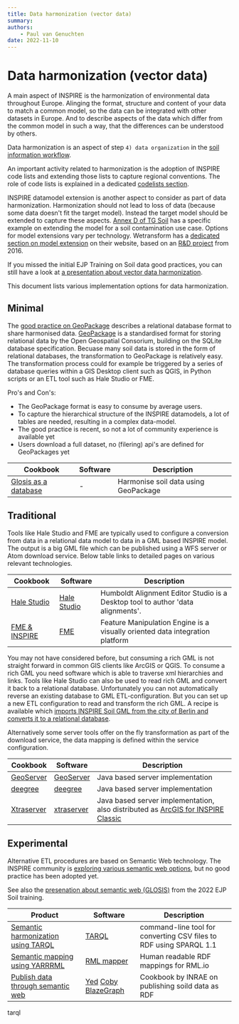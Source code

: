```yaml
---
title: Data harmonization (vector data)
summary: 
authors:
    - Paul van Genuchten
date: 2022-11-10
---
```


# Data harmonization (vector data)

A main aspect of INSPIRE is the harmonization of environmental data throughout Europe. Alinging the format, structure and content of your data to match a common model, so the data can be integrated with other datasets in Europe. And to describe aspects of the data which differ from the common model in such a way, that the differences can be understood by others. 

Data harmonization is an aspect of step `4) data organization` in the [soil information workflow](https://www.isric.org/index.php/utilise/community-practice).

An important activity related to harmonization is the adoption of INSPIRE code lists and extending those lists to capture regional conventions. The role of code lists is explained in a dedicated [codelists section](codelists.md). 

INSPIRE datamodel extension is another aspect to consider as part of data harmonization. Harmonization should not lead to loss of data (because some data doesn't fit the target model). Instead the target model should be extended to capture these aspects. [Annex D of TG Soil](https://github.com/INSPIRE-MIF/technical-guidelines/blob/2022.2/data/so/dataspecification_so.adoc#soil-data-model-extensions-informative) has a specific example on extending the model for a soil contamination use case. Options for model extensions vary per technology. Wetransform has a [dedicated section on model extension](http://inspire-extensions.wetransform.to) on their website, based on an [R&D project](https://www.geonovum.nl/uploads/documents/20161121-INSPIRE-Extensions.pdf) from 2016. 

If you missed the initial EJP Training on Soil data good practices, you can still have a look at [a presentation about vector data harmonization](https://wur.yuja.com/V/Video?v=195126&node=829569&a=1133213006&autoplay=1).

This document lists various implementation options for data harmonization. 

## Minimal

The [good practice on GeoPackage](https://github.com/INSPIRE-MIF/gp-geopackage-encodings) describes a relational database format to share harmonised data. [GeoPackage](https://www.geopackage.org/) is a standardised format for storing relational data by the Open Geospatial Consorium, building on the SQLite database specification. Becuase many soil data is stored in the form of relational databases, the transformation to GeoPackage is relatively easy. The transformation process could for example be triggered by a series of database queries within a GIS Desktop client such as QGIS, in Python scripts or an ETL tool such as Hale Studio or FME. 

Pro's and Con's:

- The GeoPackage format is easy to consume by average users.
- To capture the hierarchical structure of the INSPIRE datamodels, a lot of tables are needed, resulting in a complex data-model. 
- The good practice is recent, so not a lot of community experience is available yet 
- Users download a full dataset, no (filering) api's are defined for GeoPackages yet

| Cookbook | Software | Description |
| --- | --- | --- |
| [Glosis as a database](cookbook/glosis-db.md) | - | Harmonise soil data using GeoPackage |

## Traditional

Tools like Hale Studio and FME are typically used to configure a conversion from data in a relational data model to data in a GML based INSPIRE model. The output is a big GML file which can be published using a WFS server or Atom download service. Below table links to detailed pages on various relevant technologies.

| Cookbook | Software | Description |
| --- | --- | --- |
| [Hale Studio](cookbook/hale-studio.md) | [Hale Studio](https://wetransform.to/halestudio/) | Humboldt Alignment Editor Studio is a Desktop tool to author 'data alignments'. |
| [FME & INSPIRE](https://www.safe.com/integrate/inspire-gml/) | [FME](https://www.safe.com/fme/) | Feature Manipulation Engine is a visually oriented data integration platform |

You may not have considered before, but consuming a rich GML is not straight forward in common GIS clients like ArcGIS or QGIS. To consume a rich GML you need software which is able to traverse xml hierarchies and links. Tools like Hale Studio can also be used to read rich GML and convert it back to a relational database. Unfortunately you can not automatically reverse an existing database to GML ETL-configuration. But you can set up a new ETL configuration to read and transform the rich GML. A recipe is available which [imports INSPIRE Soil GML from the city of Berlin and converts it to a relational database](cookbook/hale-studio-consume-gml.md).

Alternatively some server tools offer on the fly transformation as part of the download service, the data mapping is defined within the service configuration.

| Cookbook | Software | Description |
| --- | --- | --- |
| [GeoServer](cookbook/geoserver.md) | [GeoServer](https://geoserver.org) | Java based server implementation |
| [deegree](cookbook/deegree.md) | [deegree](https://www.deegree.org) | Java based server implementation |
| [Xtraserver](cookbook/xtraserver.md) | [xtraserver](https://www.interactive-instruments.de/en/xtraserver/)  | Java based server implementation, also distributed as [ArcGIS for INSPIRE Classic](https://enterprise.arcgis.com/en/inspire/10.8/get-started/what-is-arcgis-for-inspire.htm) |

## Experimental

Alternative ETL procedures are based on Semantic Web technology. The INSPIRE community is [exploring various semantic web options](https://inspire-eu-rdf.github.io/inspire-rdf-guidelines/), but no good practice has been adopted yet.

See also the [presenation about semantic web (GLOSIS)](https://wur.yuja.com/V/Video?v=184392&node=785996&a=2121794774&autoplay=1) from the 2022 EJP Soil training.

| Product | Software | Description |
| --- | --- | --- |
| [Semantic harmonization using TARQL](cookbook/tarql.md) | [TARQL](https://github.com/tarql/tarql) | command-line tool for converting CSV files to RDF using SPARQL 1.1 |
| [Semantic mapping using YARRRML](cookbook/rml.md) | [RML mapper](https://rml.io/) | Human readable RDF mappings for RML.io |
| [Publish data through semantic web](https://doi.org/10.15454/YJLFZI) | [Yed](https://www.yworks.com/products/yed) [Coby](https://forgemia.inra.fr/anaee-dev/coby) [BlazeGraph](https://blazegraph.com/) | Cookbook by INRAE on publishing soild data as RDF | 
tarql


